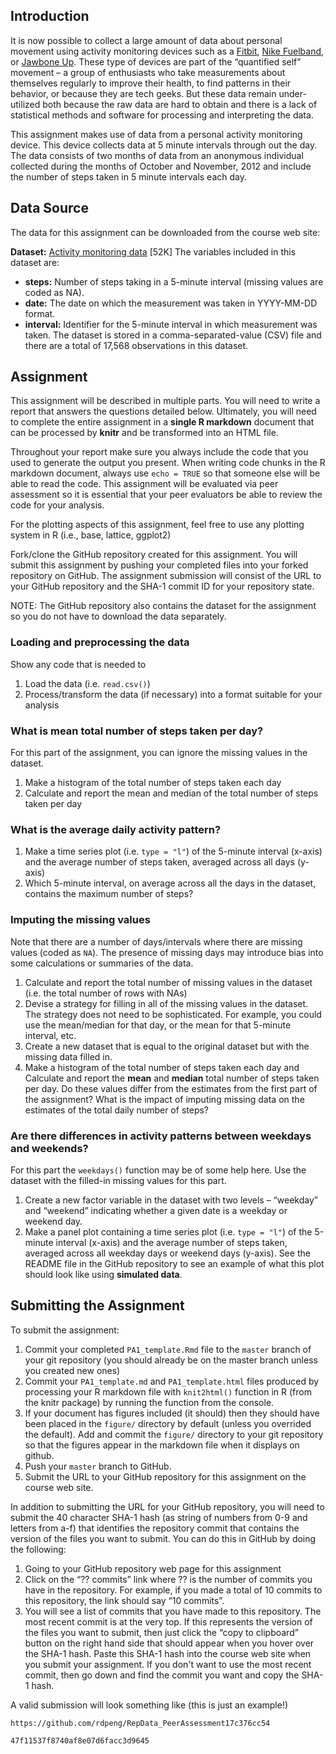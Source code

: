 ## Introduction
It is now possible to collect a large amount of data about personal movement using activity monitoring devices such as a [Fitbit](http://www.fitbit.com/), [Nike Fuelband](http://www.nike.com/us/en_us/c/nikeplus-fuelband), or [Jawbone Up](https://jawbone.com/up). These type of devices are part of the “quantified self” movement – a group of enthusiasts who take measurements about themselves regularly to improve their health, to find patterns in their behavior, or because they are tech geeks. But these data remain under-utilized both because the raw data are hard to obtain and there is a lack of statistical methods and software for processing and interpreting the data.

This assignment makes use of data from a personal activity monitoring device. This device collects data at 5 minute intervals through out the day. The data consists of two months of data from an anonymous individual collected during the months of October and November, 2012 and include the number of steps taken in 5 minute intervals each day.

## Data Source
The data for this assignment can be downloaded from the course web site:

**Dataset:** [Activity monitoring data](https://d396qusza40orc.cloudfront.net/repdata%2Fdata%2Factivity.zip) [52K]
The variables included in this dataset are:
* **steps:** Number of steps taking in a 5-minute interval (missing values are coded as NA).
* **date:** The date on which the measurement was taken in YYYY-MM-DD format.
* **interval:** Identifier for the 5-minute interval in which measurement was taken.
The dataset is stored in a comma-separated-value (CSV) file and there are a total of 17,568 observations in this dataset.

## Assignment
This assignment will be described in multiple parts. You will need to write a report that answers the questions detailed below. Ultimately, you will need to complete the entire assignment in a **single R markdown** document that can be processed by **knitr** and be transformed into an HTML file.

Throughout your report make sure you always include the code that you used to generate the output you present. When writing code chunks in the R markdown document, always use `echo = TRUE` so that someone else will be able to read the code. This assignment will be evaluated via peer assessment so it is essential that your peer evaluators be able to review the code for your analysis.

For the plotting aspects of this assignment, feel free to use any plotting system in R (i.e., base, lattice, ggplot2)

Fork/clone the GitHub repository created for this assignment. You will submit this assignment by pushing your completed files into your forked repository on GitHub. The assignment submission will consist of the URL to your GitHub repository and the SHA-1 commit ID for your repository state.

NOTE: The GitHub repository also contains the dataset for the assignment so you do not have to download the data separately.

### Loading and preprocessing the data

Show any code that is needed to

1. Load the data (i.e. `read.csv()`)
2. Process/transform the data (if necessary) into a format suitable for your analysis

### What is mean total number of steps taken per day?

For this part of the assignment, you can ignore the missing values in the dataset.
1. Make a histogram of the total number of steps taken each day
2. Calculate and report the mean and median of the total number of steps taken per day

### What is the average daily activity pattern?
1. Make a time series plot (i.e. `type = "l"`) of the 5-minute interval (x-axis) and the average number of steps taken, averaged across all days (y-axis)
2. Which 5-minute interval, on average across all the days in the dataset, contains the maximum number of steps?

### Imputing the missing values

Note that there are a number of days/intervals where there are missing values (coded as `NA`). The presence of missing days may introduce bias into some calculations or summaries of the data.

1. Calculate and report the total number of missing values in the dataset (i.e. the total number of rows with NAs)
2. Devise a strategy for filling in all of the missing values in the dataset. The strategy does not need to be sophisticated. For example, you could use the mean/median for that day, or the mean for that 5-minute interval, etc.
3. Create a new dataset that is equal to the original dataset but with the missing data filled in.
4. Make a histogram of the total number of steps taken each day and Calculate and report the **mean** and **median** total number of steps taken per day. Do these values differ from the estimates from the first part of the assignment? What is the impact of imputing missing data on the estimates of the total daily number of steps?

### Are there differences in activity patterns between weekdays and weekends?
For this part the `weekdays()` function may be of some help here. Use the dataset with the filled-in missing values for this part.

1. Create a new factor variable in the dataset with two levels – “weekday” and “weekend” indicating whether a given date is a weekday or weekend day.
2. Make a panel plot containing a time series plot (i.e. `type = "l"`) of the 5-minute interval (x-axis) and the average number of steps taken, averaged across all weekday days or weekend days (y-axis). See the README file in the GitHub repository to see an example of what this plot should look like using **simulated data**.

## Submitting the Assignment
To submit the assignment:

1. Commit your completed `PA1_template.Rmd` file to the `master` branch of your git repository (you should already be on the master branch unless you created new ones)
2. Commit your `PA1_template.md` and `PA1_template.html` files produced by processing your R markdown file with `knit2html()` function in R (from the knitr package) by running the function from the console.
3. If your document has figures included (it should) then they should have been placed in the `figure/` directory by default (unless you overrided the default). Add and commit the `figure/` directory to your git repository so that the figures appear in the markdown file when it displays on github.
4. Push your `master` branch to GitHub.
5. Submit the URL to your GitHub repository for this assignment on the course web site.

In addition to submitting the URL for your GitHub repository, you will need to submit the 40 character SHA-1 hash (as string of numbers from 0-9 and letters from a-f) that identifies the repository commit that contains the version of the files you want to submit. You can do this in GitHub by doing the following:

1. Going to your GitHub repository web page for this assignment
2. Click on the “?? commits” link where ?? is the number of commits you have in the repository. For example, if you made a total of 10 commits to this repository, the link should say “10 commits”.
3. You will see a list of commits that you have made to this repository. The most recent commit is at the very top. If this represents the version of the files you want to submit, then just click the “copy to clipboard” button on the right hand side that should appear when you hover over the SHA-1 hash. Paste this SHA-1 hash into the course web site when you submit your assignment. If you don't want to use the most recent commit, then go down and find the commit you want and copy the SHA-1 hash.

A valid submission will look something like (this is just an example!)
```
https://github.com/rdpeng/RepData_PeerAssessment17c376cc54

47f11537f8740af8e07d6facc3d9645
```
